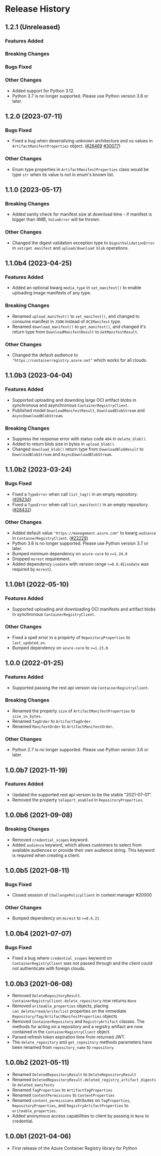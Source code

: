 # Release History

## 1.2.1 (Unreleased)

### Features Added

### Breaking Changes

### Bugs Fixed

### Other Changes
- Added support for Python 3.12.
- Python 3.7 is no longer supported. Please use Python version 3.8 or later.

## 1.2.0 (2023-07-11)

### Bugs Fixed
- Fixed a bug when deserializing unknown architecture and os values in `ArtifactManifestProperties` object. ([#28469](https://github.com/Azure/azure-sdk-for-python/issues/28469) [#30077](https://github.com/Azure/azure-sdk-for-python/issues/30077))

### Other Changes
- Enum type properties in `ArtifactManifestProperties` class would be type `str` when its value is not in enum's known list.

## 1.1.0 (2023-05-17)

### Breaking Changes
- Added sanity check for manifest size at download time - if manifest is bigger than 4MB, `ValueError` will be thrown.

### Other Changes
- Changed the digest validation exception type to `DigestValidationError` in `set/get manifest` and `upload/download blob` operations.

## 1.1.0b4 (2023-04-25)

### Features Added
- Added an optional kwarg `media_type` in `set_manifest()` to enable uploading image manifests of any type.

### Breaking Changes
- Renamed `upload_manifest()` to `set_manifest()`, and changed to consume manifest in `JSON` instead of `OCIManifest` type.
- Renamed `download_manifest()` to `get_manifest()`, and changed it's return type from `DownloadManifestResult` to `GetManifestResult`.

### Other Changes
- Changed the default audience to `"https://containerregistry.azure.net"` which works for all clouds.

## 1.1.0b3 (2023-04-04)

### Features Added
- Supported uploading and downding large OCI artifact blobs in synchronous and asynchronous `ContainerRegistryClient`.
- Published model `DownloadManifestResult`, `DownloadBlobStream` and `AsyncDownloadBlobStream`.

### Breaking Changes
- Suppress the response error with status code `404` in `delete_blob()`.
- Added to return blob size in bytes in `upload_blob()`.
- Changed `download_blob()` return type from `DownloadBlobResult` to `DownloadBlobStream` and `AsyncDownloadBlobStream`.

## 1.1.0b2 (2023-03-24)

### Bugs Fixed
- Fixed a `TypeError` when call `list_tag()` in an empty repository. ([#28234](https://github.com/Azure/azure-sdk-for-python/issues/28234))
- Fixed a `TypeError` when call `list_manifest()` in an empty repository. ([#28432](https://github.com/Azure/azure-sdk-for-python/issues/28432))

### Other Changes
- Added default value `"https://management.azure.com"` to kwarg `audience` in `ContainerRegistryClient`. ([#22229](https://github.com/Azure/azure-sdk-for-python/issues/22229))
- Python 3.6 is no longer supported. Please use Python version 3.7 or later.
- Bumped minimum dependency on `azure-core` to `>=1.24.0`
- Dropped `msrest` requirement.
- Added dependency `isodate` with version range `>=0.6.0`(`isodate` was required by `msrest`).

## 1.1.0b1 (2022-05-10)

### Features Added
- Supported uploading and downloading OCI manifests and artifact blobs in synchronous `ContainerRegistryClient`.
### Other Changes

- Fixed a spell error in a property of `RepositoryProperties` to `last_updated_on`.
- Bumped dependency on `azure-core` to `>=1.23.0`.

## 1.0.0 (2022-01-25)

### Features Added

- Supported passing the rest api version via `ContainerRegistryClient`.

### Breaking Changes

- Renamed the property `size` of `ArtifactManifestProperties` to `size_in_bytes`.
- Renamed `TagOrder` to `ArtifactTagOrder`.
- Renamed `ManifestOrder` to `ArtifactManifestOrder`.

### Other Changes

- Python 2.7 is no longer supported. Please use Python version 3.6 or later.

## 1.0.0b7 (2021-11-19)

### Features Added

- Updated the supported rest api version to be the stable "2021-07-01".
- Removed the property `teleport_enabled` in `RepositoryProperties`.

## 1.0.0b6 (2021-09-08)

### Breaking Changes

- Removed `credential_scopes` keyword.
- Added `audience` keyword, which allows customers to select from available audiences or provide their own audience string. This keyword is required when creating a client.

## 1.0.0b5 (2021-08-11)

### Bugs Fixed

- Closed session of `ChallengePolicyClient` in context manager    #20000

### Other Changes

- Bumped dependency on `msrest` to `>=0.6.21`

## 1.0.0b4 (2021-07-07)

### Bugs Fixed

- Fixed a bug where `credential_scopes` keyword on `ContainerRegistryClient` was not passed through and the client could not authenticate with foreign clouds.

## 1.0.0b3 (2021-06-08)

- Removed `DeleteRepositoryResult`. `ContainerRegistryClient.delete_repository` now returns `None`
- Removed `writeable_properties` objects, placing `can_delete/read/write/list` properties on the immediate `Repository/Tag/ArtifactManifestProperties` objects
- Removed `ContainerRepository` and `RegistryArtifact` classes. The methods for acting on a repository and a registry artifact are now contained in the `ContainerRegistryClient` object.
- Parsed refresh token expiration time from returned JWT.
- The `delete_repository` and `get_repository` methods parameters have been renamed from `repository_name` to `repository`.

## 1.0.0b2 (2021-05-11)

- Renamed `DeletedRepositoryResult` to `DeleteRepositoryResult`
- Renamed `DeletedRepositoryResult.deleted_registry_artifact_digests` to `deleted_manifests`
- Renamed `TagProperties` to `ArtifactTagProperties`
- Renamed `ContentPermissions` to `ContentProperties`
- Renamed `content_permissions` attributes on `TagProperties`, `RepositoryProperties`, and `RegistryArtifactProperties` to `writeable_properties`.
- Added anonymous access capabilities to client by passing in `None` to credential.

## 1.0.0b1 (2021-04-06)

- First release of the Azure Container Registry library for Python
